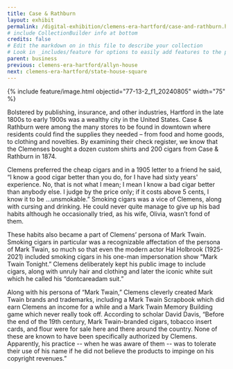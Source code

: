```yaml
---
title: Case & Rathburn
layout: exhibit
permalink: /digital-exhibition/clemens-era-hartford/case-and-rathburn.html
# include CollectionBuilder info at bottom
credits: false
# Edit the markdown on in this file to describe your collection
# Look in _includes/feature for options to easily add features to the page
parent: business
previous: clemens-era-hartford/allyn-house
next: clemens-era-hartford/state-house-square
---
```


{% include feature/image.html objectid="77-13-2_f1_20240805" width="75" %}

Bolstered by publishing, insurance, and other industries, Hartford in the late 1800s to early 1900s was a wealthy city in the United States. Case & Rathburn were among the many stores to be found in downtown where residents could find the supplies they needed – from food and home goods, to clothing and novelties. By examining their check register, we know that the Clemenses bought a dozen custom shirts and 200 cigars from Case & Rathburn in 1874. 

Clemens preferred the cheap cigars and in a 1905 letter to a friend he said, “I know a good cigar better than you do, for I have had sixty years' experience. No, that is not what I mean; I mean I know a bad cigar better than anybody else. I judge by the price only; if it costs above 5 cents, I know it to be …unsmokable.” Smoking cigars was a vice of Clemens, along with cursing and drinking. He could never quite manage to give up his bad habits although he occasionally tried, as his wife, Olivia, wasn’t fond of them. 

These habits also became a part of Clemens’ persona of Mark Twain. Smoking cigars in particular was a recognizable affectation of the persona of Mark Twain, so much so that even the modern actor Hal Holbrook (1925-2021) included smoking cigars in his one-man impersonation show “Mark Twain Tonight.” Clemens  deliberately kept his public image to include cigars, along with unruly hair and clothing and later the iconic white suit which he called his “dontcareadam suit.”

Along with his persona of “Mark Twain,” Clemens cleverly created Mark Twain brands and trademarks, including a Mark Twain Scrapbook which did earn Clemens an income for a while and a Mark Twain Memory Building game which never really took off.  According to scholar David Davis, “Before the end of the 19th century, Mark Twain-branded cigars, tobacco insert cards, and flour were for sale here and there around the country. None of these are known to have been specifically authorized by Clemens. Apparently, his practice -- when he was aware of them -- was to tolerate their use of his name if he did not believe the products to impinge on his copyright revenues.”

